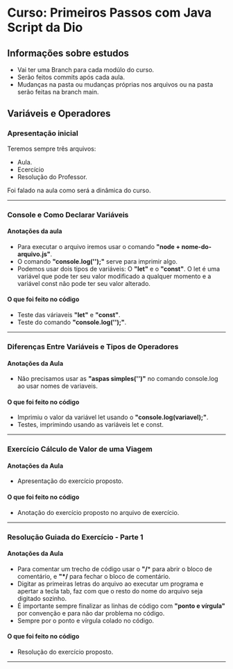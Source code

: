 # Curso: Primeiros Passos com Java Script da Dio  
## Informações sobre estudos  
- Vai ter uma Branch para cada modúlo do curso.  
- Serão feitos commits após cada aula.
- Mudanças na pasta ou mudanças próprias nos arquivos ou na pasta serão feitas na branch main.

## Variáveis e Operadores

### Apresentação inicial  
Teremos sempre três arquivos:
- Aula.
- Ecercício
- Resolução do Professor.  

Foi falado na aula como será a dinâmica do curso.
<hr>

### Console e Como Declarar Variáveis  
#### Anotações da aula  
- Para executar o arquivo iremos usar o comando **"node + nome-do-arquivo.js"**.  
- O comando **"console.log('');"** serve para imprimir algo.
- Podemos usar dois tipos de variáveis: O **"let"** e o **"const"**. O let é uma variável que pode ter seu valor modificado a qualquer momento e a variável const não pode ter seu valor alterado.
#### O que foi feito no código  
- Teste das váriaveis **"let"** e **"const"**.
- Teste do comando **"console.log('');"**.
<hr>

### Diferenças Entre Variáveis e Tipos de Operadores  
#### Anotações da Aula
- Não precisamos usar as **"aspas simples('')"** no comando console.log ao usar nomes de variaveis.
#### O que foi feito no código
- Imprimiu o valor da variável let usando o **"console.log(variavel);"**.
- Testes, imprimindo usando as variáveis let e const.
<hr>

### Exercício Cálculo de Valor de uma Viagem
#### Anotações da Aula  
- Apresentação do exercício proposto.  
#### O que foi feito no código
- Anotação do exercício proposto no arquivo de exercício.  
<hr>

### Resolução Guiada do Exercício - Parte 1  
#### Anotações da Aula
-  Para comentar um trecho de código usar o **"/*** para abrir o bloco de comentário, e **"*/** para fechar o bloco de comentário.
-  Digitar as primeiras letras do arquivo ao executar um programa e apertar a tecla tab, faz com que o resto do nome do arquivo seja digitado sozinho.
-  É importante sempre finalizar as linhas de código com **"ponto e vírgula"** por convenção e para não dar problema no código.
-  Sempre por o ponto e vírgula colado no código.
#### O que foi feito no código  
-  Resolução do exercício proposto.
<hr>